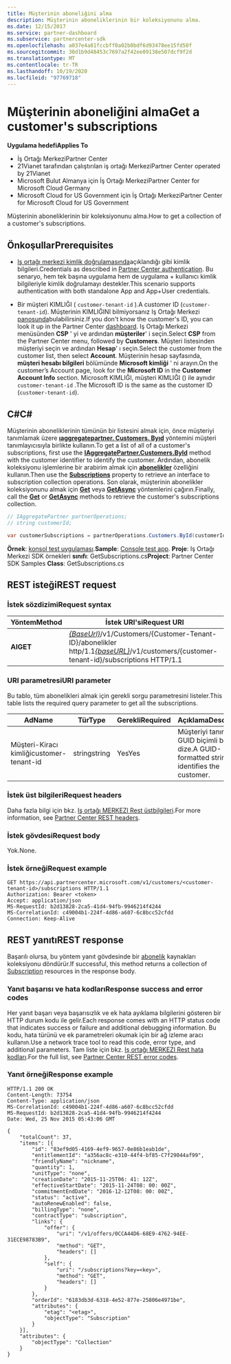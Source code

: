 ```yaml
---
title: Müşterinin aboneliğini alma
description: Müşterinin aboneliklerinin bir koleksiyonunu alma.
ms.date: 12/15/2017
ms.service: partner-dashboard
ms.subservice: partnercenter-sdk
ms.openlocfilehash: a037e4a81fccbff0a02b0bdf6d93478ee15fd50f
ms.sourcegitcommit: 30d1b9d48453c7697a2f42ee09138e507dcf9f2d
ms.translationtype: MT
ms.contentlocale: tr-TR
ms.lasthandoff: 10/19/2020
ms.locfileid: "97769718"
---
```

# <a name="get-a-customers-subscriptions"></a><span data-ttu-id="5b567-103">Müşterinin aboneliğini alma</span><span class="sxs-lookup"><span data-stu-id="5b567-103">Get a customer's subscriptions</span></span>

<span data-ttu-id="5b567-104">**Uygulama hedefi**</span><span class="sxs-lookup"><span data-stu-id="5b567-104">**Applies To**</span></span>

- <span data-ttu-id="5b567-105">İş Ortağı Merkezi</span><span class="sxs-lookup"><span data-stu-id="5b567-105">Partner Center</span></span>
- <span data-ttu-id="5b567-106">21Vianet tarafından çalıştırılan iş ortağı Merkezi</span><span class="sxs-lookup"><span data-stu-id="5b567-106">Partner Center operated by 21Vianet</span></span>
- <span data-ttu-id="5b567-107">Microsoft Bulut Almanya için İş Ortağı Merkezi</span><span class="sxs-lookup"><span data-stu-id="5b567-107">Partner Center for Microsoft Cloud Germany</span></span>
- <span data-ttu-id="5b567-108">Microsoft Cloud for US Government için İş Ortağı Merkezi</span><span class="sxs-lookup"><span data-stu-id="5b567-108">Partner Center for Microsoft Cloud for US Government</span></span>

<span data-ttu-id="5b567-109">Müşterinin aboneliklerinin bir koleksiyonunu alma.</span><span class="sxs-lookup"><span data-stu-id="5b567-109">How to get a collection of a customer's subscriptions.</span></span>

## <a name="prerequisites"></a><span data-ttu-id="5b567-110">Önkoşullar</span><span class="sxs-lookup"><span data-stu-id="5b567-110">Prerequisites</span></span>

- <span data-ttu-id="5b567-111">[Iş ortağı merkezi kimlik doğrulamasında](partner-center-authentication.md)açıklandığı gibi kimlik bilgileri.</span><span class="sxs-lookup"><span data-stu-id="5b567-111">Credentials as described in [Partner Center authentication](partner-center-authentication.md).</span></span> <span data-ttu-id="5b567-112">Bu senaryo, hem tek başına uygulama hem de uygulama + kullanıcı kimlik bilgileriyle kimlik doğrulamayı destekler.</span><span class="sxs-lookup"><span data-stu-id="5b567-112">This scenario supports authentication with both standalone App and App+User credentials.</span></span>

- <span data-ttu-id="5b567-113">Bir müşteri KIMLIĞI ( `customer-tenant-id` ).</span><span class="sxs-lookup"><span data-stu-id="5b567-113">A customer ID (`customer-tenant-id`).</span></span> <span data-ttu-id="5b567-114">Müşterinin KIMLIĞINI bilmiyorsanız Iş Ortağı Merkezi [panosunda](https://partner.microsoft.com/dashboard)bulabilirsiniz.</span><span class="sxs-lookup"><span data-stu-id="5b567-114">If you don't know the customer's ID, you can look it up in the Partner Center [dashboard](https://partner.microsoft.com/dashboard).</span></span> <span data-ttu-id="5b567-115">Iş Ortağı Merkezi menüsünden **CSP** ' yi ve ardından **müşteriler**' i seçin.</span><span class="sxs-lookup"><span data-stu-id="5b567-115">Select **CSP** from the Partner Center menu, followed by **Customers**.</span></span> <span data-ttu-id="5b567-116">Müşteri listesinden müşteriyi seçin ve ardından **Hesap**' ı seçin.</span><span class="sxs-lookup"><span data-stu-id="5b567-116">Select the customer from the customer list, then select **Account**.</span></span> <span data-ttu-id="5b567-117">Müşterinin hesap sayfasında, **müşteri hesabı bilgileri** bölümünde **Microsoft kimliği** ' ni arayın.</span><span class="sxs-lookup"><span data-stu-id="5b567-117">On the customer’s Account page, look for the **Microsoft ID** in the **Customer Account Info** section.</span></span> <span data-ttu-id="5b567-118">Microsoft KIMLIĞI, müşteri KIMLIĞI () ile aynıdır `customer-tenant-id` .</span><span class="sxs-lookup"><span data-stu-id="5b567-118">The Microsoft ID is the same as the customer ID  (`customer-tenant-id`).</span></span>

## <a name="c"></a><span data-ttu-id="5b567-119">C\#</span><span class="sxs-lookup"><span data-stu-id="5b567-119">C\#</span></span>

<span data-ttu-id="5b567-120">Müşterinin aboneliklerinin tümünün bir listesini almak için, önce müşteriyi tanımlamak üzere [**ıaggregatepartner. Customers. Byıd**](/dotnet/api/microsoft.store.partnercenter.customers.icustomercollection.byid) yöntemini müşteri tanımlayıcısıyla birlikte kullanın.</span><span class="sxs-lookup"><span data-stu-id="5b567-120">To get a list of all of a customer's subscriptions, first use the [**IAggregatePartner.Customers.ById**](/dotnet/api/microsoft.store.partnercenter.customers.icustomercollection.byid) method with the customer identifier to identify the customer.</span></span> <span data-ttu-id="5b567-121">Ardından, abonelik koleksiyonu işlemlerine bir arabirim almak için [**abonelikler**](/dotnet/api/microsoft.store.partnercenter.customers.icustomer.subscriptions) özelliğini kullanın.</span><span class="sxs-lookup"><span data-stu-id="5b567-121">Then use the [**Subscriptions**](/dotnet/api/microsoft.store.partnercenter.customers.icustomer.subscriptions) property to retrieve an interface to subscription collection operations.</span></span> <span data-ttu-id="5b567-122">Son olarak, müşterinin abonelikler koleksiyonunu almak için [**Get**](/dotnet/api/microsoft.store.partnercenter.subscriptions.isubscriptioncollection.get) veya [**GetAsync**](/dotnet/api/microsoft.store.partnercenter.subscriptions.isubscriptioncollection.getasync) yöntemlerini çağırın.</span><span class="sxs-lookup"><span data-stu-id="5b567-122">Finally, call the [**Get**](/dotnet/api/microsoft.store.partnercenter.subscriptions.isubscriptioncollection.get) or [**GetAsync**](/dotnet/api/microsoft.store.partnercenter.subscriptions.isubscriptioncollection.getasync) methods to retrieve the customer's subscriptions collection.</span></span>

``` csharp
// IAggregatePartner partnerOperations;
// string customerId;

var customerSubscriptions = partnerOperations.Customers.ById(customerId).Subscriptions.Get();
```

<span data-ttu-id="5b567-123">**Örnek**: [konsol test uygulaması](console-test-app.md).</span><span class="sxs-lookup"><span data-stu-id="5b567-123">**Sample**: [Console test app](console-test-app.md).</span></span> <span data-ttu-id="5b567-124">**Proje**: Iş Ortağı Merkezi SDK örnekleri **sınıfı**: GetSubscriptions.cs</span><span class="sxs-lookup"><span data-stu-id="5b567-124">**Project**: Partner Center SDK Samples **Class**: GetSubscriptions.cs</span></span>

## <a name="rest-request"></a><span data-ttu-id="5b567-125">REST isteği</span><span class="sxs-lookup"><span data-stu-id="5b567-125">REST request</span></span>

### <a name="request-syntax"></a><span data-ttu-id="5b567-126">İstek sözdizimi</span><span class="sxs-lookup"><span data-stu-id="5b567-126">Request syntax</span></span>

| <span data-ttu-id="5b567-127">Yöntem</span><span class="sxs-lookup"><span data-stu-id="5b567-127">Method</span></span>  | <span data-ttu-id="5b567-128">İstek URI'si</span><span class="sxs-lookup"><span data-stu-id="5b567-128">Request URI</span></span>                                                                                          |
|---------|------------------------------------------------------------------------------------------------------|
| <span data-ttu-id="5b567-129">**Al**</span><span class="sxs-lookup"><span data-stu-id="5b567-129">**GET**</span></span> | <span data-ttu-id="5b567-130">[*{BaseUrl}*](partner-center-rest-urls.md)/v1/Customers/{Customer-Tenant-ID}/abonelikler http/1.1</span><span class="sxs-lookup"><span data-stu-id="5b567-130">[*{baseURL}*](partner-center-rest-urls.md)/v1/customers/{customer-tenant-id}/subscriptions HTTP/1.1</span></span> |

### <a name="uri-parameter"></a><span data-ttu-id="5b567-131">URI parametresi</span><span class="sxs-lookup"><span data-stu-id="5b567-131">URI parameter</span></span>

<span data-ttu-id="5b567-132">Bu tablo, tüm abonelikleri almak için gerekli sorgu parametresini listeler.</span><span class="sxs-lookup"><span data-stu-id="5b567-132">This table lists the required query parameter to get all the subscriptions.</span></span>

| <span data-ttu-id="5b567-133">Ad</span><span class="sxs-lookup"><span data-stu-id="5b567-133">Name</span></span>               | <span data-ttu-id="5b567-134">Tür</span><span class="sxs-lookup"><span data-stu-id="5b567-134">Type</span></span>   | <span data-ttu-id="5b567-135">Gerekli</span><span class="sxs-lookup"><span data-stu-id="5b567-135">Required</span></span> | <span data-ttu-id="5b567-136">Açıklama</span><span class="sxs-lookup"><span data-stu-id="5b567-136">Description</span></span>                                           |
|--------------------|--------|----------|-------------------------------------------------------|
| <span data-ttu-id="5b567-137">Müşteri-Kiracı kimliği</span><span class="sxs-lookup"><span data-stu-id="5b567-137">customer-tenant-id</span></span> | <span data-ttu-id="5b567-138">string</span><span class="sxs-lookup"><span data-stu-id="5b567-138">string</span></span> | <span data-ttu-id="5b567-139">Yes</span><span class="sxs-lookup"><span data-stu-id="5b567-139">Yes</span></span>      | <span data-ttu-id="5b567-140">Müşteriyi tanımlayan GUID biçimli bir dize.</span><span class="sxs-lookup"><span data-stu-id="5b567-140">A GUID-formatted string that identifies the customer.</span></span> |

### <a name="request-headers"></a><span data-ttu-id="5b567-141">İstek üst bilgileri</span><span class="sxs-lookup"><span data-stu-id="5b567-141">Request headers</span></span>

<span data-ttu-id="5b567-142">Daha fazla bilgi için bkz. [Iş ortağı MERKEZI Rest üstbilgileri](headers.md).</span><span class="sxs-lookup"><span data-stu-id="5b567-142">For more information, see [Partner Center REST headers](headers.md).</span></span>

### <a name="request-body"></a><span data-ttu-id="5b567-143">İstek gövdesi</span><span class="sxs-lookup"><span data-stu-id="5b567-143">Request body</span></span>

<span data-ttu-id="5b567-144">Yok.</span><span class="sxs-lookup"><span data-stu-id="5b567-144">None.</span></span>

### <a name="request-example"></a><span data-ttu-id="5b567-145">İstek örneği</span><span class="sxs-lookup"><span data-stu-id="5b567-145">Request example</span></span>

```http
GET https://api.partnercenter.microsoft.com/v1/customers/<customer-tenant-id>/subscriptions HTTP/1.1
Authorization: Bearer <token>
Accept: application/json
MS-RequestId: b2d13828-2ca5-41d4-94fb-9946214f4244
MS-CorrelationId: c49004b1-224f-4d86-a607-6c8bcc52cfdd
Connection: Keep-Alive
```

## <a name="rest-response"></a><span data-ttu-id="5b567-146">REST yanıtı</span><span class="sxs-lookup"><span data-stu-id="5b567-146">REST response</span></span>

<span data-ttu-id="5b567-147">Başarılı olursa, bu yöntem yanıt gövdesinde bir [abonelik](subscription-resources.md) kaynakları koleksiyonu döndürür.</span><span class="sxs-lookup"><span data-stu-id="5b567-147">If successful, this method returns a collection of [Subscription](subscription-resources.md) resources in the response body.</span></span>

### <a name="response-success-and-error-codes"></a><span data-ttu-id="5b567-148">Yanıt başarısı ve hata kodları</span><span class="sxs-lookup"><span data-stu-id="5b567-148">Response success and error codes</span></span>

<span data-ttu-id="5b567-149">Her yanıt başarı veya başarısızlık ve ek hata ayıklama bilgilerini gösteren bir HTTP durum kodu ile gelir.</span><span class="sxs-lookup"><span data-stu-id="5b567-149">Each response comes with an HTTP status code that indicates success or failure and additional debugging information.</span></span> <span data-ttu-id="5b567-150">Bu kodu, hata türünü ve ek parametreleri okumak için bir ağ izleme aracı kullanın.</span><span class="sxs-lookup"><span data-stu-id="5b567-150">Use a network trace tool to read this code, error type, and additional parameters.</span></span> <span data-ttu-id="5b567-151">Tam liste için bkz. [Iş ortağı MERKEZI Rest hata kodları](error-codes.md).</span><span class="sxs-lookup"><span data-stu-id="5b567-151">For the full list, see [Partner Center REST error codes](error-codes.md).</span></span>

### <a name="response-example"></a><span data-ttu-id="5b567-152">Yanıt örneği</span><span class="sxs-lookup"><span data-stu-id="5b567-152">Response example</span></span>

```http
HTTP/1.1 200 OK
Content-Length: 73754
Content-Type: application/json
MS-CorrelationId: c49004b1-224f-4d86-a607-6c8bcc52cfdd
MS-RequestId: b2d13828-2ca5-41d4-94fb-9946214f4244
Date: Wed, 25 Nov 2015 05:43:06 GMT

{
    "totalCount": 37,
    "items": [{
        "id": "83ef9d05-4169-4ef9-9657-0e86b1eab1de",
        "entitlementId": "a356ac8c-e310-44f4-bf85-C7f29044af99",
        "friendlyName": "nickname",
        "quantity": 1,
        "unitType": "none",
        "creationDate": "2015-11-25T06: 41: 12Z",
        "effectiveStartDate": "2015-11-24T08: 00: 00Z",
        "commitmentEndDate": "2016-12-12T08: 00: 00Z",
        "status": "active",
        "autoRenewEnabled": false,
        "billingType": "none",
        "contractType": "subscription",
        "links": {
            "offer": {
                "uri": "/v1/offers/0CCA44D6-68E9-4762-94EE-31ECE98783B9",
                "method": "GET",
                "headers": []
            },
            "self": {
                "uri": "/subscriptions?key=<key>",
                "method": "GET",
                "headers": []
            }
        },
        "orderId": "6183db3d-6318-4e52-877e-25806e4971be",
        "attributes": {
            "etag": "<etag>",
            "objectType": "Subscription"
        }
    }],
    "attributes": {
        "objectType": "Collection"
    }
}
```

